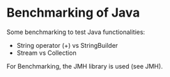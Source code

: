 <h1>Benchmarking of Java</h1>

Some benchmarking to test Java functionalities:

<ul>
<li>String operator (+) vs StringBuilder</li>
<li>Stream vs Collection</li>
</ul>

For Benchmarking, the JMH library is used (see <a link="http://openjdk.java.net/projects/code-tools/jmh/">JMH</a>).
